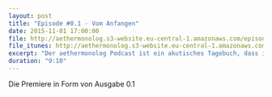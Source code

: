 ```yaml
---
layout: post
title: "Episode #0.1 - Vom Anfangen"
date: 2015-11-01 17:00:00
file: http://aethermonolog.s3-website.eu-central-1.amazonaws.com/episodes/aethermonolog-001.mp3
file_itunes: http://aethermonolog.s3-website.eu-central-1.amazonaws.com/episodes/aethermonolog-001.m4a
excerpt: "Der aethermonolog Podcast ist ein akutisches Tagebuch, dass ich während der Entstehung meines neuen Albums pflegen werde. Episode 0.1 ist ein Test und auch die Premiere des Podcasts. Für den Anfang geht es diesmal um das Anfangen."
duration: "9:10"
---
```


Die Premiere in Form von Ausgabe 0.1
